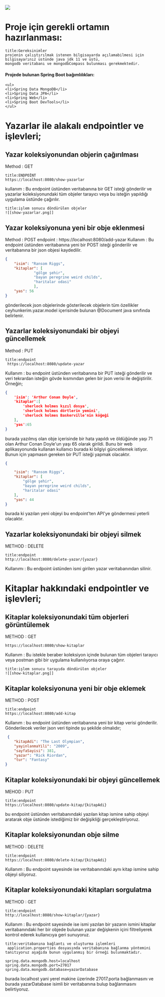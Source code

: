 ![](obsolete-turntable-old-fashioned-table-nightclub-generated-by-ai.jpg)
# Proje için gerekli ortamın hazırlanması:
```ad-warning
title:Gereksinimler
projenin çalıştırılmak istenen bilgisayarda açılamabilmesi için bilgisayarınız üstünde java jdk 11 ve üstü,
mongodb veritabanı ve mongodbCompass bulunması gerekmektedir.
```


#### Projede bulunan Spring Boot bağımlılıkları:

```ad-hint
<ul>
<li>Spring Data MongoDB</li>
<li>Spring Data JPA</li>
<li>Spring Web</li>
<li>Spring Boot DevTools</li>
</ul>
```

# Yazarlar ile alakalı endpointler ve işlevleri;
## Yazar koleksiyonundan objerin çağırılması
Method : GET
```ad-hint
title:ENDPOİNT
https://localhost:8080/show-yazarlar
```
kullanım : Bu endpoint üstünden veritabanına bir GET isteği gönderilir ve yazarlar koleksiyonundaki tüm objeler tarayıcı veya bu isteğin yapıldığı uygulama üstünde çağırılır.
```ad-example
title:işlem sonucu döndürülen objeler
![[show-yazarlar.png]]
```

## Yazar koleksiyonuna yeni bir obje eklenmesi
Method : POST
endpoint : https://localhost:8080/add-yazar
Kullanım : Bu endpoint üstünden veritabanına yeni bir POST isteği gönderilir ve veritabanına bir json objesi kaydedilir.
```json
{
	"isim": "Ransom Riggs",
	"kitaplar": [
			 "gölge şehir",
			 "bayan peregrine weird childs",
			 "haritalar odasi"
			 ],
	"yas": 56
}
```
gönderilecek json objelerinde gösterilecek objelerin tüm özellikler ceyhunkerim.yazar.model içerisinde bulunan @Document java sınıfında belirlenir.
## Yazarlar koleksiyonundaki bir objeyi güncellemek
Method : PUT
```ad-hint
title:endpoint
 https://localhost:8080/update-yazar
```
Kullanım : bu endpoint üstünden veritabanına bir PUT isteği gönderilir ve veri tekrardan isteğin gövde kısmından gelen bir json verisi ile değiştirilir.
Örneğin;
```json
{
	'isim': 'Arthur Conan Doyle',
	'kitaplar':[
		'sherlock holmes kızıl dosya',
		'sherlock holmes dörtlerin yemini',
		'sherlock holmes Baskerville'nin köğeği
	],
	'yas':65
}
```
burada yazılmış olan obje içerisinde bir hata yapıldı ve öldüğünde yaşı 71 olan Arthur Conan Doyle'un yaşı 65 olarak girildi. Bunu bir web aplikasyonunda kullanan kullanıcı burada ki bilgiyi güncellemek istiyor.
Bunun için yapmasın gereken bir PUT isteği yapmak olacaktır.
```json
{

    "isim": "Ransom Riggs",
    "kitaplar": [
        "gölge şehir",
        "bayan peregrine weird childs",
        "haritalar odasi"
    ],
    "yas": 44
}
```
burada ki yazılan yeni objeyi bu endpoint'ten API'ye göndermesi yeterli olacaktır.
## Yazarlar koleksiyonundaki bir objeyi silmek
METHOD : DELETE
```ad-info
title:endpoint
http://localhost:8080/delete-yazar/{yazar}
```
Kullanımı : Bu endpoint üstünden ismi girilen yazar veritabanından silinir.


# Kitaplar hakkındaki endpointler ve işlevleri;
## Kitaplar koleksiyonundaki tüm objerleri görüntülemek
METHOD : GET
```url
https://localhost:8080/show-kitaplar
```
Kullanım : Bu istekle beraber koleksiyon içinde bulunan tüm objeleri tarayıcı veya postman gibi bir uygulama kullanılıyorsa oraya çağırır.

```ad-example
title:işlem sonucu tarayıda döndürülen objeler
![[show-kitaplar.png]]
```
## Kitaplar koleksiyonuna yeni bir obje eklemek
METHOD : POST
```ad-info
title:endpoint
https://localhost:8080/add-kitap
```
Kullanım : bu endpoint üstünden veritabanına yeni bir kitap verisi gönderilir. Gönderilecek veriler json veri tipinde şu şekilde olmalıdır;
```json
 {
    "kitapAdi": "The Last Olympian",
	"yayinlanmaYili": "2009",
	"sayfaSayisi": 381,
	"yazar": "Rick Riordan",
	"tur": "Fantasy"
}
```
## Kitaplar koleksiyonundaki bir objeyi güncellemek
MEHOD : PUT

```ad-info
title:endpoint
https://localhost:8080/update-kitap/{kitapAdi}
```
bu endpoint üstünden veritabanındaki yazılan kitap ismine sahip objeyi aratarak obje üstünde istediğimiz bir değişikliği gerçekleştiriyoruz.
## Kitaplar koleksiyonundan obje silme
METHOD : DELETE
```ad-info
title:endpoint
https://localhost:8080/delete-kitap/{kitapAdi}
```
Kullanım : Bu endpoint sayesinde ise veritabanındaki aynı kitap ismine sahip objeyi siliyoruz.
## Kitaplar koleksiyonundaki kitapları sorgulatma
METHOD : GET
```ad-info
title:endpoint
http://localhost:8080/show-kitaplar/{yazar}
```
Kullanım : Bu endpoint sayesinde ise ismi yazılan bir yazarın ismini kitaplar veritabanındaki her bir objede bulunan yazar değişkenin içini filtreliyerek kontrol ederek kullanıcıya geri sunuyoruz.

```ad-note
title:veritabanına bağlantı ve oluşturma işlemleri
 application.properties dosyasında veritabanına bağlanma yöntemini tanıtıyoruz aşağıda bunun uygulanmış bir örneği bulunmaktadır.
```
```ad-info
spring.data.mongodb.host=localhost  
spring.data.mongodb.port=27017  
spring.data.mongodb.database=yazarDatabase
```
burada localhost yani yerel makine üzerinde 27017.porta bağlanmasını ve burada yazarDatabase isimli bir veritabanına bulup bağlanmasını belirtiyoruz.
